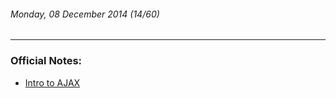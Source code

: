 ###### Monday, 08 December 2014 (14/60)
---
### Official Notes:
- [Intro to AJAX](https://github.com/paul-howard-ga/00-class-notes/tree/master/week_04_production_ready/day_01_review_and_ajax/dusk_jquery_ajax)
